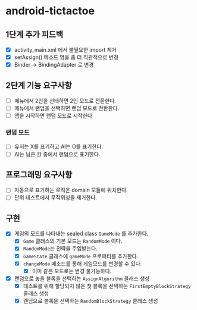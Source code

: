 # android-tictactoe

## 1단계 추가 피드백

- [x] activity_main.xml 에서 불필요한 import 제거
- [x] setAssign() 메소드 명을 좀 더 직관적으로 변경
- [x] Binder -> BindingAdapter 로 변경

## 2단계 기능 요구사항

- [ ] 메뉴에서 2인을 선태하면 2인 모드로 전환한다.
- [ ] 메뉴에서 랜덤을 선택하면 랜덤 모드로 전환한다.
- [ ] 앱을 시작하면 랜덤 모드로 시작한다

### 랜덤 모드

- [ ] 유저는 X를 표기하고 AI는 O를 표기한다.
- [ ] AI는 남은 칸 중에서 랜덤으로 표기한다.

## 프로그래밍 요구사항

- [ ] 자동으로 표기하는 로직은 domain 모듈에 위치한다.
- [ ] 단위 테스트에서 무작위성을 제거한다.

## 구현

- [x] 게임의 모드를 나타내는 sealed class `GameMode` 를 추가한다.
    - [x] `Game` 클래스의 기본 모드는 `RandomMode` 이다.
    - [x] `RandomMode`는 전략을 주입받는다.
    - [x] `GameState` 클래스에 `gameMode` 프로퍼티를 추가한다.
    - [x] `changeMode` 메소드를 통해 게임모드를 변경할 수 있다.
        - [x] 이미 같은 모드로는 변경 불가능하다.
- [x] 랜덤으로 놓을 블록을 선택하는 `AssignAlgorithm` 클래스 생성
    - [x] 테스트를 위해 할당되지 않은 첫 블록을 선택하는 `FirstEmptyBlockStrategy` 클래스 생성
    - [x] 랜덤으로 블록을 선택하는 `RandomBlockStrategy` 클래스 생성
